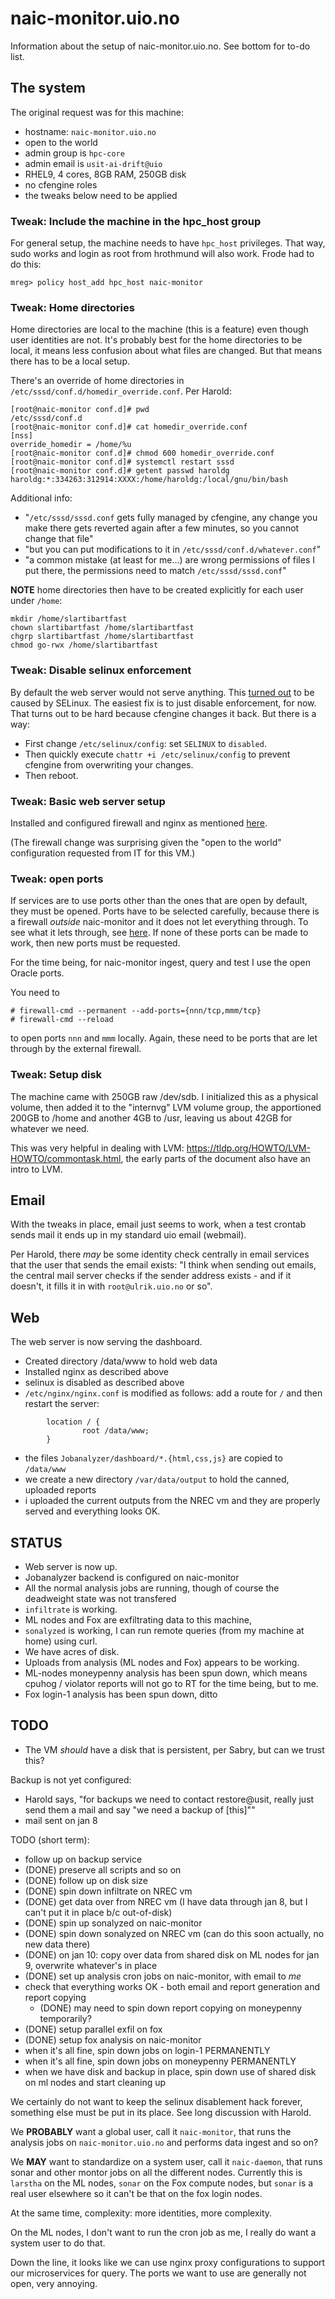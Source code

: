 # naic-monitor.uio.no

Information about the setup of naic-monitor.uio.no.  See bottom for to-do list.

## The system

The original request was for this machine:

- hostname: `naic-monitor.uio.no`
- open to the world
- admin group is `hpc-core`
- admin email is `usit-ai-drift@uio`
- RHEL9, 4 cores, 8GB RAM, 250GB disk
- no cfengine roles
- the tweaks below need to be applied

### Tweak: Include the machine in the hpc_host group

For general setup, the machine needs to have `hpc_host` privileges.  That way, sudo works and login
as root from hrothmund will also work.  Frode had to do this:

```
mreg> policy host_add hpc_host naic-monitor
```

### Tweak: Home directories

Home directories are local to the machine (this is a feature) even though user identities are not.
It's probably best for the home directories to be local, it means less confusion about what files
are changed.  But that means there has to be a local setup.

There's an override of home directories in `/etc/sssd/conf.d/homedir_override.conf`.  Per Harold:
```
[root@naic-monitor conf.d]# pwd
/etc/sssd/conf.d
[root@naic-monitor conf.d]# cat homedir_override.conf
[nss]
override_homedir = /home/%u
[root@naic-monitor conf.d]# chmod 600 homedir_override.conf
[root@naic-monitor conf.d]# systemctl restart sssd
[root@naic-monitor conf.d]# getent passwd haroldg
haroldg:*:334263:312914:XXXX:/home/haroldg:/local/gnu/bin/bash
```

Additional info:
- "`/etc/sssd/sssd.conf` gets fully managed by cfengine, any change you make there gets reverted again after a few minutes, so you cannot change that file"
- "but you can put modifications to it in `/etc/sssd/conf.d/whatever.conf`"
- "a common mistake (at least for me...) are wrong permissions of files I put there, the permissions need to match `/etc/sssd/sssd.conf`"

**NOTE** home directories then have to be created explicitly for each user under `/home`:
```
mkdir /home/slartibartfast
chown slartibartfast /home/slartibartfast
chgrp slartibartfast /home/slartibartfast
chmod go-rwx /home/slartibartfast
```

### Tweak: Disable selinux enforcement

By default the web server would not serve anything.  This [turned
out](https://stackoverflow.com/questions/25774999/nginx-stat-failed-13-permission-denied) to be
caused by SELinux.  The easiest fix is to just disable enforcement, for now.  That turns out to be
hard because cfengine changes it back.  But there is a way:

- First change `/etc/selinux/config`: set `SELINUX` to `disabled`.
- Then quickly execute `chattr +i /etc/selinux/config` to prevent cfengine from overwriting your changes.
- Then reboot.

### Tweak: Basic web server setup

Installed and configured firewall and nginx as mentioned [here](https://access.redhat.com/documentation/en-us/red_hat_enterprise_linux/9/html/deploying_web_servers_and_reverse_proxies/setting-up-and-configuring-nginx_deploying-web-servers-and-reverse-proxies).

(The firewall change was surprising given the "open to the world" configuration requested from IT for this VM.)

### Tweak: open ports

If services are to use ports other than the ones that are open by default, they must be opened.
Ports have to be selected carefully, because there is a firewall *outside* naic-monitor and it does
not let everything through.  To see what it lets through, see
[here](https://www-int.usit.uio.no/om/organisasjon/iti/nettdrift/dokumentasjon/nett-info/uio-acl/nexus-xx-gw-2616.acl.txt).
If none of these ports can be made to work, then new ports must be requested.

For the time being, for naic-monitor ingest, query and test I use the open Oracle ports.

You need to
```
# firewall-cmd --permanent --add-ports={nnn/tcp,mmm/tcp}
# firewall-cmd --reload
```
to open ports `nnn` and `mmm` locally.  Again, these need to be ports that are let through by
the external firewall.


### Tweak: Setup disk

The machine came with 250GB raw /dev/sdb.  I initialized this as a physical volume, then added it to
the "internvg" LVM volume group, the apportioned 200GB to /home and another 4GB to /usr, leaving us
about 42GB for whatever we need.

This was very helpful in dealing with LVM: https://tldp.org/HOWTO/LVM-HOWTO/commontask.html, the early
parts of the document also have an intro to LVM.

## Email

With the tweaks in place, email just seems to work, when a test crontab sends mail it ends up in my
standard uio email (webmail).

Per Harold, there *may* be some identity check centrally in email services that the user that sends
the email exists: "I think when sending out emails, the central mail server checks if the sender
address exists - and if it doesn't, it fills it in with `root@ulrik.uio.no` or so".

## Web

The web server is now serving the dashboard.

- Created directory /data/www to hold web data
- Installed nginx as described above
- selinux is disabled as described above
- `/etc/nginx/nginx.conf` is modified as follows: add a route for `/` and then restart the server:
```
        location / {
                root /data/www;
        }
```
- the files `Jobanalyzer/dashboard/*.{html,css,js}` are copied to `/data/www`
- we create a new directory `/var/data/output` to hold the canned, uploaded reports
- i uploaded the current outputs from the NREC vm and they are properly served and everything looks OK.

## STATUS

* Web server is now up.
* Jobanalyzer backend is configured on naic-monitor
* All the normal analysis jobs are running, though of course the deadweight state was not transfered
* `infiltrate` is working.
* ML nodes and Fox are exfiltrating data to this machine,
* `sonalyzed` is working, I can run remote queries (from my machine at home) using curl.
* We have acres of disk.
* Uploads from analysis (ML nodes and Fox) appears to be working.
* ML-nodes moneypenny analysis has been spun down, which means cpuhog / violator reports will not go to RT for the time being, but to me.
* Fox login-1 analysis has been spun down, ditto

## TODO

* The VM *should* have a disk that is persistent, per Sabry, but can we trust this?

Backup is not yet configured:
- Harold says, "for backups we need to contact restore@usit, really just send them a mail and say "we need a backup of [this]""
- mail sent on jan 8

TODO (short term):
- follow up on backup service
- (DONE) preserve all scripts and so on
- (DONE) follow up on disk size
- (DONE) spin down infiltrate on NREC vm
- (DONE) get data over from NREC vm (I have data through jan 8, but I can't put it in place b/c out-of-disk)
- (DONE) spin up sonalyzed on naic-monitor
- (DONE) spin down sonalyzed on NREC vm (can do this soon actually, no new data there)
- (DONE) on jan 10: copy over data from shared disk on ML nodes for jan 9, overwrite whatever's in place
- (DONE) set up analysis cron jobs on naic-monitor, with email to *me*
- check that everything works OK - both email and report generation and report copying
  - (DONE) may need to spin down report copying on moneypenny temporarily?
- (DONE) setup parallel exfil on fox
- (DONE) setup fox analysis on naic-monitor
- when it's all fine, spin down jobs on login-1 PERMANENTLY
- when it's all fine, spin down jobs on moneypenny PERMANENTLY
- when we have disk and backup in place, spin down use of shared disk on ml nodes and start cleaning up

We certainly do not want to keep the selinux disablement hack forever, something else must be put in
its place.  See long discussion with Harold.

We **PROBABLY** want a global user, call it `naic-monitor`, that runs the analysis jobs on
`naic-monitor.uio.no` and performs data ingest and so on?

We **MAY** want to standardize on a system user, call it `naic-daemon`, that runs sonar and other
montor jobs on all the different nodes.  Currently this is `larstha` on the ML nodes, `sonar` on the
Fox compute nodes, but `sonar` is a real user elsewhere so it can't be that on the fox login nodes.

At the same time, complexity: more identities, more complexity.

On the ML nodes, I don't want to run the cron job as me, I really do want a system user to do that.

Down the line, it looks like we can use nginx proxy configurations to support our microservices for
query.  The ports we want to use are generally not open, very annoying.
